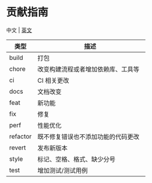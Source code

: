 # 贡献指南

中文 | [英文](https://github.com/Tyh2001/fighting-design/blob/master/CONTRIBUTING.md)

| 类型     | 描述                                 |
| -------- | ------------------------------------ |
| build    | 打包                                 |
| chore    | 改变构建流程或者增加依赖库、工具等   |
| ci       | CI 相关更改                          |
| docs     | 文档改变                             |
| feat     | 新功能                               |
| fix      | 修复                                 |
| perf     | 性能优化                             |
| refactor | 既不修复错误也不添加功能的代码更改   |
| revert   | 发布新版本                           |
| style    | 标记、空格、格式、缺少分号           |
| test     | 增加测试/测试用例                    |
